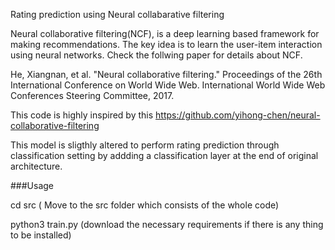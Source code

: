 Rating prediction using Neural collabarative filtering 

Neural collaborative filtering(NCF), is a deep learning based framework for making recommendations. The key idea is to learn the user-item interaction using neural networks. Check the follwing paper for details about NCF.

He, Xiangnan, et al. "Neural collaborative filtering." Proceedings of the 26th International Conference on World Wide Web. International World Wide Web Conferences Steering Committee, 2017.

This code is highly inspired by this https://github.com/yihong-chen/neural-collaborative-filtering 

This model is sligthly altered to perform rating prediction through classification setting by addding a classification layer at the end of original architecture.

###Usage

cd src ( Move to the src folder which consists of the whole code)

python3 train.py (download the necessary requirements if there is any thing to be installed)
